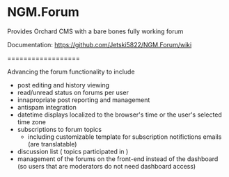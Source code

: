 NGM.Forum
=========

Provides Orchard CMS with a bare bones fully working forum

Documentation: https://github.com/Jetski5822/NGM.Forum/wiki


==================

Advancing the forum functionality to include
  
  - post editing and history viewing
  - read/unread status on forums per user
  - innapropriate post reporting and management
  - antispam integration
  - datetime displays localized to the browser's time or the user's selected time zone
  - subscriptions to forum topics 
    - including customizable template for subscription notifictions emails (are translatable)
  - discussion list ( topics participated in )
  - management of the forums on the front-end instead of the dashboard (so users that are moderators do not need dashboard access)




 
